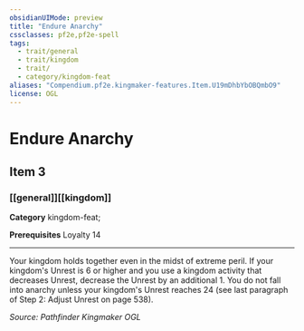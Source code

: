 ```yaml
---
obsidianUIMode: preview
title: "Endure Anarchy"
cssclasses: pf2e,pf2e-spell
tags:
  - trait/general
  - trait/kingdom
  - trait/
  - category/kingdom-feat
aliases: "Compendium.pf2e.kingmaker-features.Item.U19mDhbYbOBQmbO9"
license: OGL
---
```

# Endure Anarchy
## Item 3
### [[general]][[kingdom]]

**Category** kingdom-feat; 



**Prerequisites** Loyalty 14
* * *
Your kingdom holds together even in the midst of extreme peril. If your kingdom's Unrest is 6 or higher and you use a kingdom activity that decreases Unrest, decrease the Unrest by an additional 1. You do not fall into anarchy unless your kingdom's Unrest reaches 24 (see last paragraph of Step 2: Adjust Unrest on page 538).

*Source: Pathfinder Kingmaker*
*OGL*